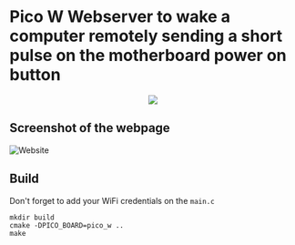 # Pico W Webserver to wake a computer remotely sending a short pulse on the motherboard power on button
<p align="center">
  <a href="https://skillicons.dev">
    <img src="https://skillicons.dev/icons?i=raspberrypi,c,vscode,cmake,html&perline=3" />
  </a>
</p>

## Screenshot of the webpage

![Website](https://i.imgur.com/n79rmdR.png)

## Build
Don't forget to add your WiFi credentials on the `main.c`
```
mkdir build
cmake -DPICO_BOARD=pico_w .. 
make
```